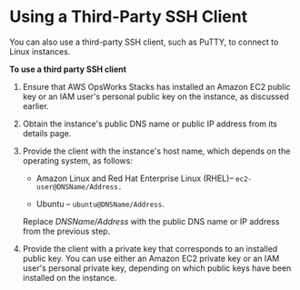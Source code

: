 # Using a Third\-Party SSH Client<a name="workinginstances-ssh-third"></a>

You can also use a third\-party SSH client, such as PuTTY, to connect to Linux instances\. 

**To use a third party SSH client**

1. Ensure that AWS OpsWorks Stacks has installed an Amazon EC2 public key or an IAM user's personal public key on the instance, as discussed earlier\.

1. Obtain the instance's public DNS name or public IP address from its details page\.

1. Provide the client with the instance's host name, which depends on the operating system, as follows:

   + Amazon Linux and Red Hat Enterprise Linux \(RHEL\)– `ec2-user@DNSName/Address.`

   + Ubuntu – `ubuntu@DNSName/Address`\.

   Replace *DNSName/Address* with the public DNS name or IP address from the previous step\.

1. Provide the client with a private key that corresponds to an installed public key\. You can use either an Amazon EC2 private key or an IAM user's personal private key, depending on which public keys have been installed on the instance\.